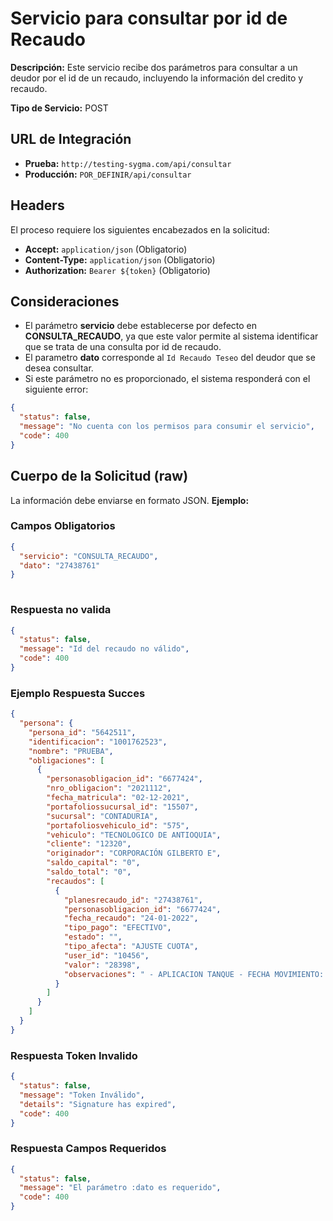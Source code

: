 # Servicio para consultar por id de Recaudo


**Descripción:** Este servicio recibe dos parámetros para consultar a un deudor por el id de un recaudo, incluyendo la información del credito y recaudo.

**Tipo de Servicio:** POST

## **URL de Integración**

- **Prueba:** `http://testing-sygma.com/api/consultar`
- **Producción:** `POR_DEFINIR/api/consultar`

## **Headers**

El proceso requiere los siguientes encabezados en la solicitud:

- **Accept:** `application/json` (Obligatorio)
- **Content-Type:** `application/json` (Obligatorio)
- **Authorization:** `Bearer ${token}` (Obligatorio)

## **Consideraciones**
- El parámetro **servicio** debe establecerse por defecto en **CONSULTA_RECAUDO**, ya que este valor permite al sistema identificar que se trata de una consulta por id de recaudo.
- El parametro **dato** corresponde al ````Id Recaudo Teseo```` del deudor que se desea consultar.
- Si este parámetro no es proporcionado, el sistema responderá con el siguiente error:

`````json
{
  "status": false,
  "message": "No cuenta con los permisos para consumir el servicio",
  "code": 400
}
`````

## **Cuerpo de la Solicitud (raw)** 

La información debe enviarse en formato JSON. **Ejemplo:**

### **Campos Obligatorios**

``````json
{
  "servicio": "CONSULTA_RECAUDO", 
  "dato": "27438761" 
}
  
``````

### **Respuesta no valida**
``````json
{
  "status": false,
  "message": "Id del recaudo no válido",
  "code": 400
}
``````



### **Ejemplo Respuesta Succes**

``````json
{
  "persona": {
    "persona_id": "5642511",
    "identificacion": "1001762523",
    "nombre": "PRUEBA",
    "obligaciones": [
      {
        "personasobligacion_id": "6677424",
        "nro_obligacion": "2021112",
        "fecha_matricula": "02-12-2021",
        "portafoliossucursal_id": "15507",
        "sucursal": "CONTADURIA",
        "portafoliosvehiculo_id": "575",
        "vehiculo": "TECNOLOGICO DE ANTIOQUIA",
        "cliente": "12320",
        "originador": "CORPORACIÓN GILBERTO E",
        "saldo_capital": "0",
        "saldo_total": "0",
        "recaudos": [
          {
            "planesrecaudo_id": "27438761",
            "personasobligacion_id": "6677424",
            "fecha_recaudo": "24-01-2022",
            "tipo_pago": "EFECTIVO",
            "estado": "",
            "tipo_afecta": "AJUSTE CUOTA",
            "user_id": "10456",
            "valor": "28398",
            "observaciones": " - APLICACION TANQUE - FECHA MOVIMIENTO: 2022-01-24 - OBS-OPCIONAL1: Migrado *"
          }
        ]
      }
    ]
  }
}
``````

### **Respuesta Token Invalido**

``````json
{
  "status": false,
  "message": "Token Inválido",
  "details": "Signature has expired",
  "code": 400
}
``````

### **Respuesta Campos Requeridos**

``````json
{
  "status": false,
  "message": "El parámetro :dato es requerido",
  "code": 400
}
``````